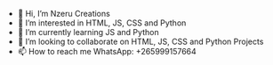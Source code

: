- 👋 Hi, I’m Nzeru Creations
- 👀 I’m interested in HTML, JS, CSS and Python
- 🌱 I’m currently learning JS and Python
- 💞️ I’m looking to collaborate on HTML, JS, CSS and Python Projects
- 📫 How to reach me WhatsApp: +265999157664

<!---
FrancisZoeChituwi/FrancisZoeChituwi is a ✨ special ✨ repository because its `README.md` (this file) appears on your GitHub profile.
You can click the Preview link to take a look at your changes.
--->
